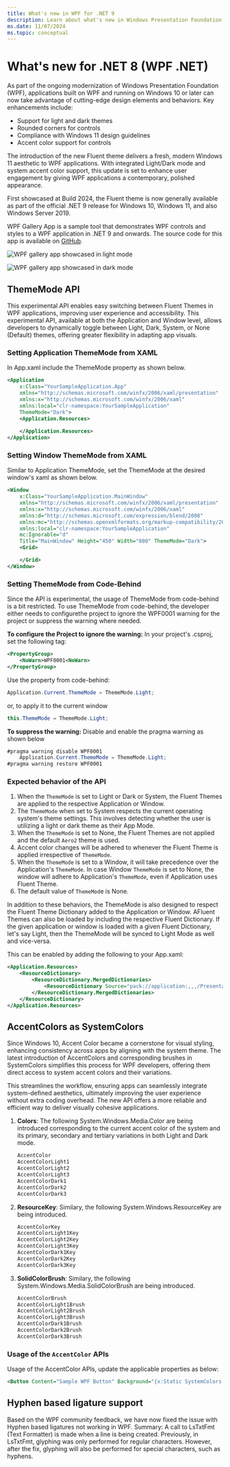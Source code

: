 ```yaml
---
title: What's new in WPF for .NET 9
description: Learn about what's new in Windows Presentation Foundation (WPF) for .NET 9. .NET 9 was released November 2024.
ms.date: 11/07/2024
ms.topic: conceptual
---
```


# What's new for .NET 8 (WPF .NET)

As part of the ongoing modernization of Windows Presentation Foundation (WPF), applications built on WPF and running on Windows 10 or later can now take advantage of cutting-edge design elements and behaviors. Key enhancements include:

- Support for light and dark themes
- Rounded corners for controls
- Compliance with Windows 11 design guidelines
- Accent color support for controls

The introduction of the new Fluent theme delivers a fresh, modern Windows 11 aesthetic to WPF applications. With integrated Light/Dark mode and system accent color support, this update is set to enhance user engagement by giving WPF applications a contemporary, polished appearance.

First showcased at Build 2024, the Fluent theme is now generally available as part of the official .NET 9 release for Windows 10, Windows 11, and also Windows Server 2019.

WPF Gallery App is a sample tool that demonstrates WPF controls and styles to a WPF application in .NET 9 and onwards. The source code for this app is available on [GitHub](https://github.com/microsoft/WPF-Samples).

![WPF gallery app showcased in light mode](./media/wpflight.png)

![WPF gallery app showcased in dark mode](./media/wpfdark.png)

## ThemeMode API

This experimental API enables easy switching between Fluent Themes in WPF applications, improving user experience and accessibility. This experimental API, available at both the Application and Window level, allows developers to dynamically toggle between Light, Dark, System, or None (Default) themes, offering greater flexibility in adapting app visuals.

### Setting Application ThemeMode from XAML

In App.xaml include the ThemeMode property as shown below.

```xml
<Application 
    x:Class="YourSampleApplication.App"
    xmlns="http://schemas.microsoft.com/winfx/2006/xaml/presentation"
    xmlns:x="http://schemas.microsoft.com/winfx/2006/xaml"
    xmlns:local="clr-namespace:YourSampleApplication"
    ThemeMode="Dark">
    <Application.Resources>
    
    </Application.Resources>
</Application>
```

### Setting Window ThemeMode from XAML

Similar to Application ThemeMode, set the ThemeMode at the desired window's xaml as shown below.

```xml
<Window
    x:Class="YourSampleApplication.MainWindow"
    xmlns="http://schemas.microsoft.com/winfx/2006/xaml/presentation"
    xmlns:x="http://schemas.microsoft.com/winfx/2006/xaml"
    xmlns:d="http://schemas.microsoft.com/expression/blend/2008"
    xmlns:mc="http://schemas.openxmlformats.org/markup-compatibility/2006"
    xmlns:local="clr-namespace:YourSampleApplication"
    mc:Ignorable="d"
    Title="MainWindow" Height="450" Width="800" ThemeMode="Dark">
    <Grid>

    </Grid>
</Window>
```

### Setting ThemeMode from Code-Behind

Since the API is experimental, the usage of ThemeMode from code-behind is a bit restricted. To use ThemeMode from code-behind, the developer either needs to configurethe project to ignore the WPF0001 warning for the project or suppress the warning where needed.

**To configure the Project to ignore the warning:** In your project's .csproj, set the following tag:

```xml
<PropertyGroup>
    <NoWarn>WPF0001<NoWarn>
</PropertyGroup>
```

Use the property from code-behind:

```cs
Application.Current.ThemeMode = ThemeMode.Light;
```

or, to apply it to the current window

```cs
this.ThemeMode = ThemeMode.Light;
```

**To suppress the warning:** Disable and enable the pragma warning as shown below

```cs
#pragma warning disable WPF0001
    Application.Current.ThemeMode = ThemeMode.Light;
#pragma warning restore WPF0001
```

### Expected behavior of the API

1. When the `ThemeMode` is set to Light or Dark or System, the Fluent Themes are applied to the respective Application or Window.
2. The `ThemeMode` when set to System respects the current operating system's theme settings. This involves detecting whether the user is utilizing a light or dark theme as their App Mode.
3. When the `ThemeMode` is set to None, the Fluent Themes are not applied and the default `Aero2` theme is used.
4. Accent color changes will be adhered to whenever the Fluent Theme is applied irrespective of `ThemeMode`.
5. When the `ThemeMode` is set to a Window, it will take precedence over the Application's `ThemeMode`. In case Window `ThemeMode` is set to None, the window will adhere to Application's `ThemeMode`, even if Application uses Fluent Theme.
6. The default value of `ThemeMod`e is None.

In addition to these behaviors, the ThemeMode is also designed to respect the Fluent Theme Dictionary added to the Application or Window. AFluent Themes can also be loaded by including the respective Fluent Dictionary. If the given application or window is loaded with a given Fluent Dictionary, let's say Light, then the ThemeMode will be synced to Light Mode as well and vice-versa.

This can be enabled by adding the following to your App.xaml:

```xml
<Application.Resources>
    <ResourceDictionary>
        <ResourceDictionary.MergedDictionaries>
            <ResourceDictionary Source="pack://application:,,,/PresentationFramework.Fluent;component/Themes/Fluent.xaml" />
        </ResourceDictionary.MergedDictionaries>
    </ResourceDictionary>
</Application.Resources>
```

## AccentColors as SystemColors

Since Windows 10, Accent Color became a cornerstone for visual styling, enhancing consistency across apps by aligning with the system theme. The latest introduction of AccentColors and corresponding brushes in SystemColors simplifies this process for WPF developers, offering them direct access to system accent colors and their variations.

This streamlines the workflow, ensuring apps can seamlessly integrate system-defined aesthetics, ultimately improving the user experience without extra coding overhead. The new API offers a more reliable and efficient way to deliver visually cohesive applications.

1.	**Colors**: The following System.Windows.Media.Color are being introduced corresponding to the current accent color of the system and its primary, secondary and tertiary variations in both Light and Dark mode.

    ```cs
    AccentColor
    AccentColorLight1
    AccentColorLight2
    AccentColorLight3
    AccentColorDark1
    AccentColorDark2
    AccentColorDark3
    ```

2.	**ResourceKey**: Similary, the following System.Windows.ResourceKey are being introduced.

    ```cs
    AccentColorKey
    AccentColorLight1Key
    AccentColorLight2Key
    AccentColorLight3Key
    AccentColorDark1Key
    AccentColorDark2Key
    AccentColorDark3Key
    ```

3.	**SolidColorBrush**: Similary, the following System.Windows.Media.SolidColorBrush are being introduced.

    ```cs
    AccentColorBrush
    AccentColorLight1Brush
    AccentColorLight2Brush
    AccentColorLight3Brush
    AccentColorDark1Brush
    AccentColorDark2Brush
    AccentColorDark3Brush
    ```

### Usage of the `AccentColor` APIs

Usage of the AccentColor APIs, update the applicable properties as below:

```xml
<Button Content="Sample WPF Button" Background="{x:Static SystemColors.AccentColorBrush}" />
```

## Hyphen based ligature support

Based on the WPF community feedback, we have now fixed the issue with Hyphen based ligatures not working in WPF. Summary: A call to LsTxtFmt (Text Formatter) is made when a line is being created. Previously, in LsTxtFmt, glyphing was only performed for regular characters. However, after the fix, glyphing will also be performed for special characters, such as hyphens.
